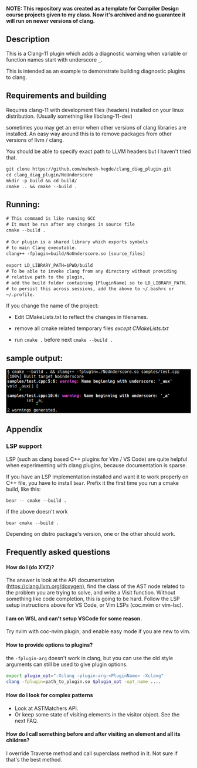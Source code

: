 **NOTE: This repository was created as a template for Compiler Design course projects given to my class. Now it's archived and no guarantee it will run on newer versions of clang.**

## Description
This is a Clang-11 plugin which adds a diagnostic warning when variable or function names start with underscore `_`.

This is intended as an example to demonstrate building diagnostic plugins to clang.

## Requirements and building

Requires clang-11 with development files (headers) installed on your linux distribution. (Usually something like libclang-11-dev)

sometimes you may get an error when other versions of clang libraries are installed. An easy way around this is to remove packages from other versions of llvm / clang.

You should be able to specify exact path to LLVM headers but I haven't tried that.

```
git clone https://github.com/mahesh-hegde/clang_diag_plugin.git
cd clang_diag_plugin/NoUnderscore
mkdir -p build && cd build/
cmake .. && cmake --build .
```

## Running:

```
# This command is like running GCC
# It must be run after any changes in source file
cmake --build .

# Our plugin is a shared library which exports symbols
# to main Clang executable.
clang++ -fplugin=build/NoUnderscore.so [source_files]

export LD_LIBRARY_PATH=$PWD/build
# To be able to invoke clang from any directory without providing
# relative path to the plugin,
# add the build folder containing [PluginName].so to LD_LIBRARY_PATH.
# to persist this across sessions, add the above to ~/.bashrc or ~/.profile.
```

If you change the name of the project:

* Edit CMakeLists.txt to reflect the changes in filenames.

* remove all cmake related temporary files _except CMakeLists.txt_

* run `cmake .` before next `cmake --build .`

## sample output:

![Sample Output](Screenshot_1.png)

## Appendix

### LSP support
LSP (such as clang based C++ plugins for Vim / VS Code) are quite helpful when experimenting with clang plugins, because documentation is sparse.

If you have an LSP implementation installed and want it to work properly on C++ file, you have to install `bear`. Prefix it the first time you run a cmake build, like this:

```
bear -- cmake --build .
```
if the above doesn't work

```
bear cmake --build .
```

Depending on distro package's version, one or the other should work.

## Frequently asked questions
#### How do I (do XYZ)?
The answer is look at the API documentation (https://clang.llvm.org/doxygen), find the class of the AST node related to the problem you are trying to solve, and write a Visit<ElementType> function. Without something like code completion, this is going to be hard. Follow the LSP setup instructions above for VS Code, or Vim LSPs (coc.nvim or vim-lsc).

#### I am on WSL and can't setup VSCode for some reason.
Try nvim with coc-nvim plugin, and enable easy mode if you are new to vim.

#### How to provide options to plugins?
the `-fplugin-arg` doesn't work in clang, but you can use the old style arguments can still be used to give plugin options.

```bash
export plugin_opt="-Xclang -plugin-arg-<PluginName> -Xclang"
clang -fplugin=path_to_plugin.so $plugin_opt -opt_name ....
```

#### How do I look for complex patterns
* Look at ASTMatchers API.
* Or keep some state of visiting elements in the visitor object. See the next FAQ.

#### How do I call something before and after visiting an element and all its children?
I override Traverse<Element> method and call superclass method in it. Not sure if that's the best method.

